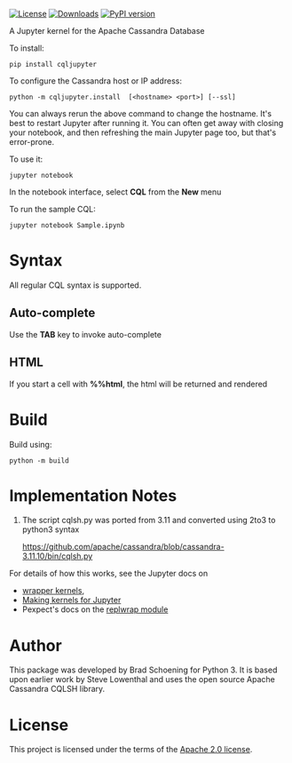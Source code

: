 [![License](https://img.shields.io/badge/License-Apache%202.0-blue.svg)](https://opensource.org/licenses/Apache-2.0)
[![Downloads](https://pepy.tech/badge/cqljupyter)](https://pepy.tech/project/cqljupyer)
[![PyPI version](https://badge.fury.io/py/cqljupyter.svg)](https://badge.fury.io/py/cqljupyter)

A Jupyter kernel for the Apache Cassandra Database

To install:

    pip install cqljupyter

To configure the Cassandra host or IP address:

    python -m cqljupyter.install  [<hostname> <port>] [--ssl]

You can always rerun the above command to change the hostname. It's
best to restart Jupyter after running it. You can often get away with closing
your notebook, and then refreshing the main Jupyter page too, but that's
error-prone.

To use it:

    jupyter notebook

In the notebook interface, select **CQL** from the **New** menu

To run the sample CQL:

    jupyter notebook Sample.ipynb

Syntax
======

All regular CQL syntax is supported.

Auto-complete
-------------

Use the **TAB** key to invoke auto-complete

HTML
----

If you start a cell with **%%html**, the html will be returned and rendered

Build
=====
Build using:

    python -m build

Implementation Notes
====================

1.  The script cqlsh.py was ported from 3.11 and converted using 2to3 to python3
    syntax

    <https://github.com/apache/cassandra/blob/cassandra-3.11.10/bin/cqlsh.py>

For details of how this works, see the Jupyter docs on
* [wrapper kernels](http://jupyter-client.readthedocs.org/en/latest/wrapperkernels.html),
* [Making kernels for Jupyter](https://jupyter-client.readthedocs.io/en/stable/kernels.html)
* Pexpect's docs on the [replwrap module](http://pexpect.readthedocs.org/en/latest/api/replwrap.html)

Author
======

This package was developed by Brad Schoening for Python 3. It is based upon earlier work 
by Steve Lowenthal and uses the open source Apache Cassandra CQLSH library.

License
=======

This project is licensed under the terms of the [Apache 2.0
license](https://www.apache.org/licenses/LICENSE-2.0).
